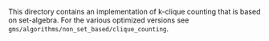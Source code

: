 This directory contains an implementation of k-clique counting that is based on set-algebra.
For the various optimized versions see `gms/algorithms/non_set_based/clique_counting`.